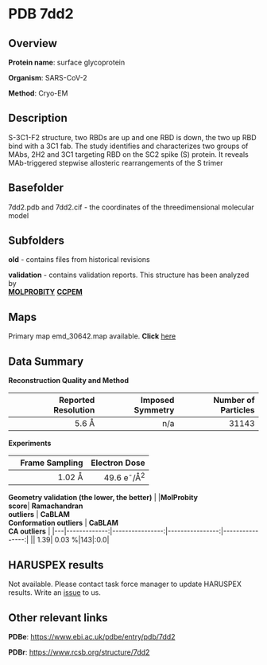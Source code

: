 # PDB 7dd2

## Overview

**Protein name**: surface glycoprotein

**Organism**: SARS-CoV-2

**Method**: Cryo-EM

## Description

S-3C1-F2 structure, two RBDs are up and one RBD is down, the two up RBD bind with a 3C1 fab. The study identifies and characterizes two groups of MAbs, 2H2 and 3C1 targeting RBD on the SC2 spike (S) protein. It reveals MAb-triggered stepwise allosteric rearrangements of the S trimer

## Basefolder

7dd2.pdb and 7dd2.cif - the coordinates of the threedimensional molecular model

## Subfolders



**old** - contains files from historical revisions

**validation** - contains validation reports. This structure has been analyzed by <br>  [**MOLPROBITY**](https://github.com/thorn-lab/coronavirus_structural_task_force/tree/master/pdb/surface_glycoprotein/SARS-CoV-2/7dd2/validation/molprobity)   [**CCPEM**](https://github.com/thorn-lab/coronavirus_structural_task_force/tree/master/pdb/surface_glycoprotein/SARS-CoV-2/7dd2/validation/ccpem-validation) 



## Maps

Primary map emd_30642.map available. **Click** [here](http://ftp.wwpdb.org/pub/emdb/structures/EMD-30642/map/) 

## Data Summary
**Reconstruction Quality and Method**

|   | Reported Resolution | Imposed Symmetry | Number of Particles |
|---|-------------:|----------------:|--------------:|
|   |5.6 Å|n/a|31143|

**Experiments**

|   | Frame Sampling | Electron Dose |
|---|-------------:|----------------:|
|   |1.02 Å|49.6 e<sup>-</sup>/Å<sup>2</sup>|

**Geometry validation (the lower, the better)**
|   |**MolProbity<br>score**| **Ramachandran<br>outliers** | **CaBLAM<br>Conformation outliers** | **CaBLAM<br>CA outliers** |
|---|-------------:|----------------:|----------------:|----------------:|
||  1.39|  0.03 %|143|:0.0|

## HARUSPEX results

Not available. Please contact task force manager to update HARUSPEX results. Write an [issue](https://github.com/thorn-lab/coronavirus_structural_task_force/issues) to us.

## Other relevant links 
**PDBe**:  https://www.ebi.ac.uk/pdbe/entry/pdb/7dd2
 
**PDBr**: https://www.rcsb.org/structure/7dd2 
